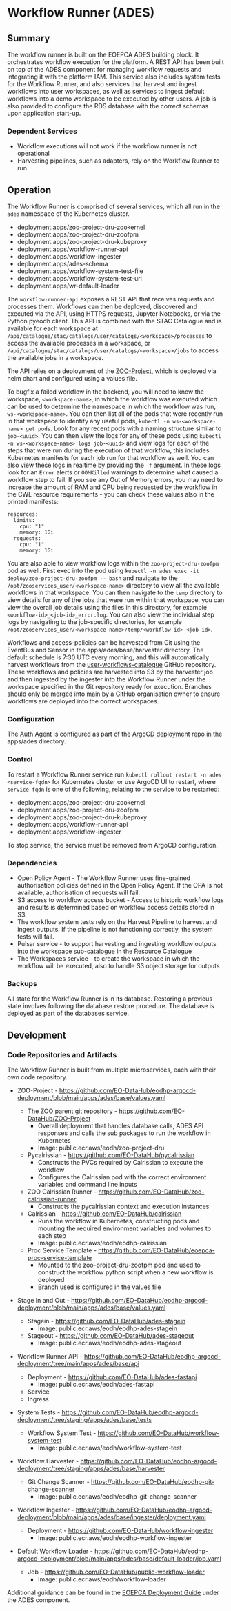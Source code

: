 # Workflow Runner (ADES)

## Summary

The workflow runner is built on the EOEPCA ADES building block. It orchestrates workflow execution for the platform. A REST API has been built on top of the ADES component for managing workflow requests and integrating it with the platform IAM. This service also includes system tests for the Workflow Runner, and also services that harvest and ingest workflows into user workspaces, as well as services to ingest default workflows into a demo workspace to be executed by other users. A job is also provided to configure the RDS database with the correct schemas upon application start-up.

### Dependent Services

- Workflow executions will not work if the workflow runner is not operational
- Harvesting pipelines, such as adapters, rely on the Workflow Runner to run

## Operation

The Workflow Runner is comprised of several services, which all run in the `ades` namespace of the Kubernetes cluster.

- deployment.apps/zoo-project-dru-zookernel
- deployment.apps/zoo-project-dru-zoofpm
- deployment.apps/zoo-project-dru-kubeproxy
- deployment.apps/workflow-runner-api
- deployment.apps/workflow-ingester
- deployment.apps/ades-schema
- deployment.apps/workflow-system-test-file
- deployment.apps/workflow-system-test-url
- deployment.apps/wr-default-loader

The `workflow-runner-api` exposes a REST API that receives requests and processes them. Workflows can then be deployed, discovered and executed via the API, using HTTPS requests, Jupyter Notebooks, or via the Python pyeodh client. This API is combined with the STAC Catalogue and is available for each workspace at `/api/catalogue/stac/catalogs/user/catalogs/<workspace>/processes` to access the available processes in a workspace, or `/api/catalogue/stac/catalogs/user/catalogs/<workspace>/jobs` to access the available jobs in a workspace.

The API relies on a deployment of the [ZOO-Project](https://github.com/ZOO-Project/ZOO-Project), which is deployed via helm chart and configured using a values file.

To bugfix a failed workflow in the backend, you will need to know the workspace, `<workspace-name>`, in which the workflow was executed which can be used to determine the namespace in which the workflow was run, `ws-<workspace-name>`. You can then list all of the pods that were recently run in that workspace to identify any useful pods, `kubectl -n ws-<workspace-name> get pods`. Look for any recent pods with a naming structure similar to `job-<uuid>`. You can then view the logs for any of these pods using `kubectl -n ws-<workspace-name> logs job-<uuid>` and view logs for each of the steps that were run during the execution of that workflow, this includes Kubernetes manifests for each job run for that workflow as well. You can also view these logs in realtime by providing the `-f` argument. In these logs look for an `Error` alerts or `OOMKilled` warnings to determine what caused a workflow step to fail. If you see any Out of Memory errors, you may need to increase the amount of RAM and CPU being requested by the workflow in the CWL resource requirements - you can check these values also in the printed manifests:

```
resources:
  limits:
    cpu: "1"
    memory: 1Gi
  requests:
    cpu: "1"
    memory: 1Gi
```

You are also able to view workflow logs within the `zoo-project-dru-zoofpm` pod as well. First exec into the pod using `kubectl -n ades exec -it deploy/zoo-project-dru-zoofpm -- bash` and navigate to the `/opt/zooservices_user/<workspace-name>` directory to view all the available workflows in that workspace. You can then navigate to the `temp` directory to view details for any of the jobs that were run within that workspace, you can view the overall job details using the files in this directory, for example `<workflow-id>_<job-id>_error.log`. You can also view the individual step logs by navigating to the job-specific directories, for example `/opt/zooservices_user/<workspace-name>/temp/<workflow-id>-<job-id>`.

Workflows and access-policies can be harvested from Git using the EventBus and Sensor in the apps/ades/base/harvester directory. The default schedule is 7:30 UTC every morning, and this will automatically harvest workflows from the [user-workflows-catalogue](https://github.com/EO-DataHub/user-workflows-catalogue) GitHub repository. These workflows and policies are harvested into S3 by the harvester job and then ingested by the ingester into the Workflow Runner under the workspace specified in the Git repository ready for execution. Branches should only be merged into main by a GitHub organisation owner to ensure workflows are deployed into the correct workspaces.

### Configuration

The Auth Agent is configured as part of the [ArgoCD deployment repo](https://github.com/EO-DataHub/eodhp-argocd-deployment) in the apps/ades directory.

### Control

To restart a Workflow Runner service run `kubectl rollout restart -n ades <service-fqdn>` for Kubernetes cluster or use ArgoCD UI to restart, where `service-fqdn` is one of the following, relating to the service to be restarted:

- deployment.apps/zoo-project-dru-zookernel
- deployment.apps/zoo-project-dru-zoofpm
- deployment.apps/zoo-project-dru-kubeproxy
- deployment.apps/workflow-runner-api
- deployment.apps/workflow-ingester

To stop service, the service must be removed from ArgoCD configuration.

### Dependencies

- Open Policy Agent - The Workflow Runner uses fine-grained authorisation policies defined in the Open Policy Agent. If the OPA is not available, authorisation of requests will fail.
- S3 access to workflow access bucket - Access to historic workflow logs and results is determined based on workflow access details stored in S3.
- The workflow system tests rely on the Harvest Pipeline to harvest and ingest outputs. If the pipeline is not functioning correctly, the system tests will fail.
- Pulsar service - to support harvesting and ingesting workflow outputs into the workspace sub-catalogue in the Resource Catalogue
- The Workspaces service - to create the workspace in which the workflow will be executed, also to handle S3 object storage for outputs

### Backups

All state for the Workflow Runner is in its database. Restoring a previous state involves following the database restore procedure. The database is deployed as part of the databases service.

## Development

### Code Repositories and Artifacts

The Workflow Runner is built from multiple microservices, each with their own code repository.

- ZOO-Project - https://github.com/EO-DataHub/eodhp-argocd-deployment/blob/main/apps/ades/base/values.yaml

  - The ZOO parent git repository - https://github.com/EO-DataHub/ZOO-Project
    - Overall deployment that handles database calls, ADES API responses and calls the sub packages to run the workflow in Kubernetes
    - Image: public.ecr.aws/eodh/zoo-project-dru
  - Pycalrissian - https://github.com/EO-DataHub/pycalrissian
    - Constructs the PVCs required by Calrissian to execute the workflow
    - Configures the Calrissian pod with the correct environment variables and command line inputs
  - ZOO Calrissian Runner - https://github.com/EO-DataHub/zoo-calrissian-runner
    - Constructs the pycalrissian context and execution instances
  - Calrissian - https://github.com/EO-DataHub/calrissian
    - Runs the workflow in Kubernetes, constructing pods and mounting the required environment variables and volumes to each step
    - Image: public.ecr.aws/eodh/eodhp-calrissian
  - Proc Service Template - https://github.com/EO-DataHub/eoepca-proc-service-template
    - Mounted to the zoo-project-dru-zoofpm pod and used to construct the workflow python script when a new workflow is deployed
    - Branch used is configured in the values file 

- Stage In and Out - https://github.com/EO-DataHub/eodhp-argocd-deployment/blob/main/apps/ades/base/values.yaml

  - Stagein - https://github.com/EO-DataHub/ades-stagein
    - Image: public.ecr.aws/eodh/eodhp-ades-stagein
  - Stageout - https://github.com/EO-DataHub/ades-stageout
    - Image: public.ecr.aws/eodh/eodhp-ades-stageout

- Workflow Runner API - https://github.com/EO-DataHub/eodhp-argocd-deployment/tree/main/apps/ades/base/api

  - Deployment - https://github.com/EO-DataHub/ades-fastapi
    - Image: public.ecr.aws/eodh/ades-fastapi
  - Service
  - Ingress

- System Tests - https://github.com/EO-DataHub/eodhp-argocd-deployment/tree/staging/apps/ades/base/tests

  - Workflow System Test - https://github.com/EO-DataHub/workflow-system-test
    - Image: public.ecr.aws/eodh/workflow-system-test

- Workflow Harvester - https://github.com/EO-DataHub/eodhp-argocd-deployment/tree/staging/apps/ades/base/harvester

  - Git Change Scanner - https://github.com/EO-DataHub/eodhp-git-change-scanner
    - Image: public.ecr.aws/eodh/eodhp-git-change-scanner

- Workflow Ingester - https://github.com/EO-DataHub/eodhp-argocd-deployment/blob/main/apps/ades/base/ingester/deployment.yaml
  - Deployment - https://github.com/EO-DataHub/workflow-ingester
    - Image: public.ecr.aws/eodh/eodhp-workflow-ingester

- Default Workflow Loader - https://github.com/EO-DataHub/eodhp-argocd-deployment/blob/main/apps/ades/base/default-loader/job.yaml
  - Job - https://github.com/EO-DataHub/public-workflow-loader
    - Image: public.ecr.aws/eodh/workflow-loader

Additional guidance can be found in the [EOEPCA Deployment Guide](https://eoepca.readthedocs.io/projects/deploy/en/stable/eoepca/ades-zoo/) under the ADES component.
